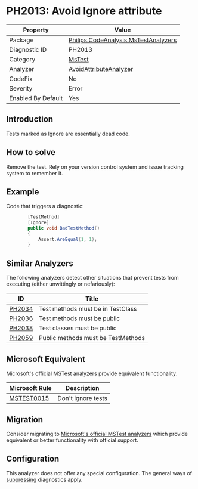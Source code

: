 # PH2013: Avoid Ignore attribute

| Property | Value  |
|--|--|
| Package | [Philips.CodeAnalysis.MsTestAnalyzers](https://www.nuget.org/packages/Philips.CodeAnalysis.MsTestAnalyzers) |
| Diagnostic ID | PH2013 |
| Category  | [MsTest](../MsTest.md) |
| Analyzer | [AvoidAttributeAnalyzer](https://github.com/philips-software/roslyn-analyzers/blob/main/Philips.CodeAnalysis.MsTestAnalyzers/AvoidAttributeAnalyzer.cs)
| CodeFix  | No |
| Severity | Error |
| Enabled By Default | Yes |

## Introduction

Tests marked as Ignore are essentially dead code.

## How to solve

Remove the test. Rely on your version control system and issue tracking system to remember it.

## Example

Code that triggers a diagnostic:
``` cs
        [TestMethod]
        [Ignore]
        public void BadTestMethod()
        {
            Assert.AreEqual(1, 1);
        }
```
## Similar Analyzers

The following analyzers detect other situations that prevent tests from executing (either unwittingly or nefariously):

| ID | Title  |
|--|--|
| [PH2034](.\PH2034.md) | Test methods must be in TestClass |
| [PH2036](.\PH2036.md) | Test methods must be public |
| [PH2038](.\PH2038.md) | Test classes must be public |
| [PH2059](.\PH2059.md) | Public methods must be TestMethods |

## Microsoft Equivalent

Microsoft's official MSTest analyzers provide equivalent functionality:

| Microsoft Rule | Description |
|---|---|
| [MSTEST0015](https://learn.microsoft.com/dotnet/core/testing/mstest-analyzers/mstest0015) | Don't ignore tests |

## Migration

Consider migrating to [Microsoft's official MSTest analyzers](../MsTest.md#migration-guide) which provide equivalent or better functionality with official support.

## Configuration

This analyzer does not offer any special configuration. The general ways of [suppressing](https://learn.microsoft.com/en-us/dotnet/fundamentals/code-analysis/suppress-warnings) diagnostics apply.
